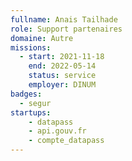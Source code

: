 ```yaml
---
fullname: Anais Tailhade
role: Support partenaires
domaine: Autre
missions:
  - start: 2021-11-18
    end: 2022-05-14
    status: service
    employer: DINUM
badges:
  - segur
startups:
    - datapass
    - api.gouv.fr
    - compte_datapass
---
```



